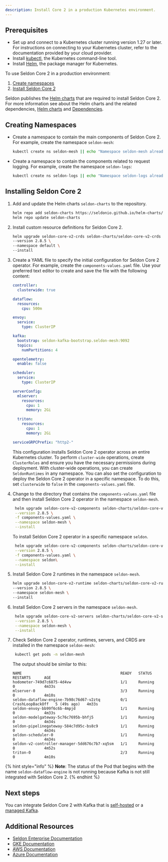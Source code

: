 ```yaml
---
description: Install Core 2 in a production Kubernetes environment.
---
```


## Prerequisites

* Set up and connect to a Kubernetes cluster running version 1.27 or later. For instructions on connecting to your Kubernetes cluster, refer to the documentation provided by your cloud provider.
* Install [kubectl](https://kubernetes.io/docs/tasks/tools/#kubectl), the Kubernetes command-line tool.
* Install [Helm](https://helm.sh/docs/intro/install/), the package manager for Kubernetes.
  

To use Seldon Core 2 in a production environment:
1. [Create namespaces](seldon-core-2.md#creating-namespaces)
2. [Install Seldon Core 2](seldon-core-2.md#installing-seldon-core-2)

Seldon publishes the [Helm charts](https://github.com/SeldonIO/helm-charts) that are required to install Seldon Core 2. For more information see about the Helm charts and the related dependencies, [Helm charts](/docs-gb/installation/README.md#helm-charts) and [Dependencies](/docs-gb/installation/README.md#seldon-core-2-dependencies).

## Creating Namespaces

*   Create a namespace to contain the main components of Seldon Core 2. For example, create the namespace `seldon-mesh`:

    ```bash
    kubectl create ns seldon-mesh || echo "Namespace seldon-mesh already exists"
    ```
*   Create a namespace to contain the components related to request logging. For example, create the namespace `seldon-logs`:

    ```bash
    kubectl create ns seldon-logs || echo "Namespace seldon-logs already exists"
    ```

## Installing Seldon Core 2

1.  Add and update the Helm charts `seldon-charts` to the repository.

    ```bash
    helm repo add seldon-charts https://seldonio.github.io/helm-charts/
    helm repo update seldon-charts
    ```
2.  Install custom resource definitions for Seldon Core 2.

    ```bash
    helm upgrade seldon-core-v2-crds seldon-charts/seldon-core-v2-crds \
    --version 2.8.5 \
    --namespace default \
    --install 
    ```
3.  Create a YAML file to specify the initial configuration for Seldon Core 2 operator. For example, create the `components-values.yaml` file. Use your preferred text editor to create and save the file with the following content:

    ```yaml
    controller:
      clusterwide: true

    dataflow:
      resources:
        cpu: 500m

    envoy:
      service:
        type: ClusterIP

    kafka:
      bootstrap: seldon-kafka-bootstrap.seldon-mesh:9092
      topics:
        numPartitions: 4

    opentelemetry:
      enable: false

    scheduler:
      service:
        type: ClusterIP

    serverConfig:
      mlserver:
        resources:
          cpu: 1
          memory: 2Gi

      triton:
        resources:
          cpu: 1
          memory: 2Gi

    serviceGRPCPrefix: "http2-"
    ```
    This configuration installs Seldon Core 2 operator across an entire Kubernetes cluster. To perform `cluster-wide` operations, create `ClusterRoles` and ensure you have the necessary permissions during deployment. With cluster-wide operations, you can create `SeldonRuntimes` in any namespace. You can also set the configuration to deploy the Seldon Core 2 operator in a specific namespace. To do this, set `clusterwide` to `false` in the `components-values.yaml` file.

5.  Change to the directory that contains the `components-values.yaml` file and then install Seldon Core 2 operator in the namespace `seldon-mesh`.

    ```bash
     helm upgrade seldon-core-v2-components seldon-charts/seldon-core-v2-setup \
     --version 2.8.5 \
     -f components-values.yaml \
     --namespace seldon-mesh \
     --install
    ```
    To install Seldon Core 2 operator in a specific namespace `seldon`.

    ```bash
     helm upgrade seldon-core-v2-components seldon-charts/seldon-core-v2-setup \
     --version 2.8.5 \
     -f components-values.yaml \
     --namespace seldon\
     --install
    ```
6.  Install Seldon Core 2 runtimes in the namespace `seldon-mesh`.

    ```bash
    helm upgrade seldon-core-v2-runtime seldon-charts/seldon-core-v2-runtime \
    --version 2.8.5 \
    --namespace seldon-mesh \
    --install
    ```
7. Install Seldon Core 2 servers in the namespace `seldon-mesh`.

    ```bash
     helm upgrade seldon-core-v2-servers seldon-charts/seldon-core-v2-servers \
     --version 2.8.5 \
     --namespace seldon-mesh \
     --install
    ```
8. Check Seldon Core 2 operator, runtimes, servers, and CRDS are installed in the namespace `seldon-mesh`:
    ```bash
     kubectl get pods -n seldon-mesh
    ```
    The output should be similar to this:
    ```
    NAME                                            READY   STATUS             RESTARTS      AGE
    hodometer-749d7c6875-4d4vw                      1/1     Running            0             4m33s
    mlserver-0                                      3/3     Running            0             4m10s
    seldon-dataflow-engine-7b98c76d67-v2ztq         0/1     CrashLoopBackOff   5 (49s ago)   4m33s
    seldon-envoy-bb99f6c6b-4mpjd                    1/1     Running            0             4m33s
    seldon-modelgateway-5c76c7695b-bhfj5            1/1     Running            0             4m34s
    seldon-pipelinegateway-584c7d95c-bs8c9          1/1     Running            0             4m34s
    seldon-scheduler-0                              1/1     Running            0             4m34s
    seldon-v2-controller-manager-5dd676c7b7-xq5sm   1/1     Running            0             4m52s
    triton-0                                        2/3     Running            0             4m10s
    ```
{% hint style="info" %}
**Note**: The status of the Pod that begins with the name `seldon-dataflow-engine` is not running because Kafka is not still integrated with Seldon Core 2.
{% endhint %}

## Next steps
You can integrate Seldon Core 2 with Kafka that is [self-hosted](/docs-gb/installation/learning-environment/self-hosted-kafka.md) or a [managed Kafka](/docs-gb/installation/production-environment/managed-kafka.md).

## Additional Resources

* [Seldon Enterprise Documentation](https://docs.seldon.ai/seldon-enterprise-platform)
* [GKE Documentation](https://cloud.google.com/kubernetes-engine/docs)
* [AWS Documentation](https://docs.aws.amazon.com)
* [Azure Documentation](https://learn.microsoft.com/en-us/azure)

